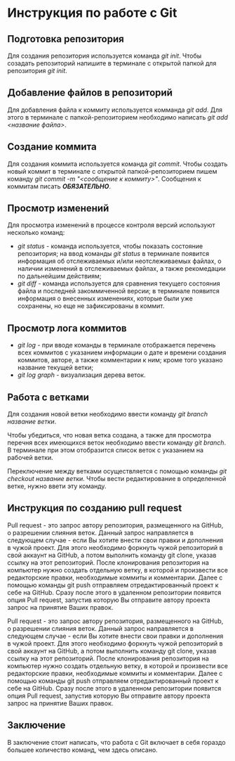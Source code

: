 # Инструкция по работе с Git

## Подготовка репозитория
Для создания репозитория используется команда *git init*. Чтобы созадать репозиторий напишите в терминале с открытой папкой для репозитория *git init*.

## Добавление файлов в репозиторий

Для добавления файла к коммиту используется комманда *git add*. Для этого в терминале с папкой-репозиторием необходимо написать *git add <название файла>*.

## Создание коммита
Для создания коммита используется команда *git commit*. Чтобы создать новый коммит в терминале с открытой папкой-репозиторием пишем команду *git commit -m "<сообщение к коммиту>"*. Сообщения к коммитам писать ***ОБЯЗАТЕЛЬНО***.

## Просмотр изменений 

Для просмотра изменений в процессе контроля версий используют несколько команд:

* *git status* - команда используется, чтобы показать состояние репозитория; на ввод команды *git status* в терминале появится информация об отслеживаемых и/или неотслеживаемых файлах, о наличии изменений в отслеживаемых файлах, а также рекомедации по дальнейшим действиям;
* *git diff* - команда используется для сравнения текущего состояния файла и последней закоммиченной версии; в терминале появится информация о внесенных изменениях, которые были уже сохранены, но еще не зафиксированы в коммит.

## Просмотр лога коммитов

* *git log* - при вводе команды в терминале отображается перечень всех коммитов с указанием информации о дате и времени создания коммитов, авторе, а также комментарии к ним; кроме того указано название текущей ветки;
* *git log graph* - визуализация дерева веток.

## Работа с ветками

Для создания новой ветки необходимо ввести команду *git branch название ветки*. 

Чтобы убедиться, что новая ветка создана, а также для просмотра перечня всех имеющихся веток необходимо ввести команду *git branch*. В терминале при этом отобразится список веток с указанием на рабочей ветки.

Переключение между ветками осуществляется с помощью команды *git checkout название ветки*. Чтобы вести редактирование в определенной ветке, нужно ввети эту команду. 

## Инструкция по созданию pull request

Pull request - это запрос автору репозитория, размещенного на GitHub, о разрешении слияния веток. Данный запрос направляется в следующем случае - если Вы хотите внести свои правки и дополнения в чужой проект.
Для этого необходимо форкнуть чужой репозиторий в свой аккаунт на GitHub, а потом выполнить команду git clone, указав ссылку на этот репозиторий. 
После клонирования репозитория на компьютер нужно создать отдельную ветку, в которой и произвести все редакторские правки, необходимые коммиты и комментарии.
Далее с помощью команды git push отправляем отредактированный проект к себе на GitHub.
Сразу после этого в удаленном репозитории появится опция Pull request, запустив которую Вы отправите автору проекта запрос на принятие Ваших правок.

Pull request - это запрос автору репозитория, размещенного на GitHub, о разрешении слияния веток. Данный запрос направляется в следующем случае - если Вы хотите внести свои правки и дополнения в чужой проект.
Для этого необходимо форкнуть чужой репозиторий в свой аккаунт на GitHub, а потом выполнить команду git clone, указав ссылку на этот репозиторий. 
После клонирования репозитория на компьютер нужно создать отдельную ветку, в которой и произвести все редакторские правки, необходимые коммиты и комментарии.
Далее с помощью команды git push отправляем отредактированный проект к себе на GitHub.
Сразу после этого в удаленном репозитории появится опция Pull request, запустив которую Вы отправите автору проекта запрос на принятие Ваших правок.

## Заключение

В заключение стоит написать, что работа с Git включает в себя гораздо большее количество команд, чем здесь описано. 
